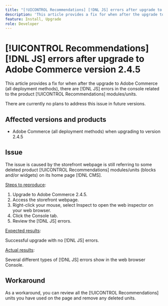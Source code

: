 ```yaml
---
title: "[!UICONTROL Recommendations] [!DNL JS] errors after upgrade to Adobe Commerce version 2.4.5"
description: 'This article provides a fix for when after the upgrade to Adobe Commerce (all deployment methods), there are [!DNL JS] errors in the console related to the product [!UICONTROL Recommendations] modules.'
feature: Install, Upgrade
role: Developer
---
```

# [!UICONTROL Recommendations] [!DNL JS] errors after upgrade to Adobe Commerce version 2.4.5

This article provides a fix for when after the upgrade to Adobe Commerce (all deployment methods), there are [!DNL JS] errors in the console related to the product [!UICONTROL Recommendations] modules/units.

There are currently no plans to address this issue in future versions.

## Affected versions and products

* Adobe Commerce (all deployment methods) when upgrading to version 2.4.5

## Issue

The issue is caused by the storefront webpage is still referring to some deleted product [!UICONTROL Recommendations] modules/units (blocks and/or widgets) on its home page [!DNL CMS].

<u>Steps to reproduce</u>:

1. Upgrade to Adobe Commerce 2.4.5.
1. Access the storefront webpage.
1. Right-click your mouse, select Inspect to open the web inspector on your web browser.
1. Click the Console tab.
1. Review the [!DNL JS] errors.

<u>Expected results</u>:

Successful upgrade with no [!DNL JS] errors.

<u>Actual results</u>:

Several different types of [!DNL JS] errors show in the web browser Console.

## Workaround

As a workaround, you can review all the [!UICONTROL Recommendations] units you have used on the page and remove any deleted units.
